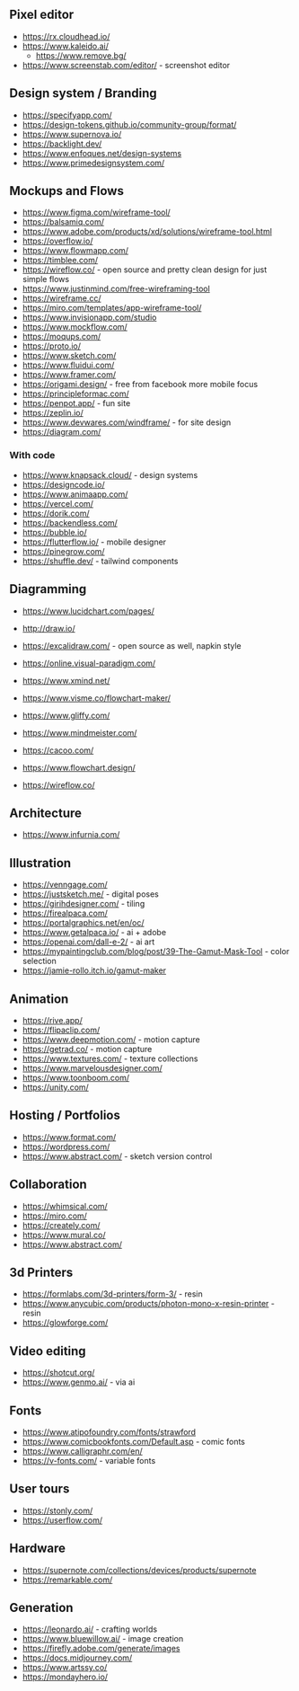 ## Pixel editor

- https://rx.cloudhead.io/
- https://www.kaleido.ai/
  - https://www.remove.bg/
- https://www.screenstab.com/editor/ - screenshot editor

## Design system / Branding

- https://specifyapp.com/
- https://design-tokens.github.io/community-group/format/
- https://www.supernova.io/
- https://backlight.dev/
- https://www.enfoques.net/design-systems
- https://www.primedesignsystem.com/

## Mockups and Flows

- https://www.figma.com/wireframe-tool/
- https://balsamiq.com/
- https://www.adobe.com/products/xd/solutions/wireframe-tool.html
- https://overflow.io/
- https://www.flowmapp.com/
- https://timblee.com/
- https://wireflow.co/ - open source and pretty clean design for just simple flows
- https://www.justinmind.com/free-wireframing-tool
- https://wireframe.cc/
- https://miro.com/templates/app-wireframe-tool/
- https://www.invisionapp.com/studio
- https://www.mockflow.com/
- https://moqups.com/
- https://proto.io/
- https://www.sketch.com/
- https://www.fluidui.com/
- https://www.framer.com/
- https://origami.design/ - free from facebook more mobile focus
- https://principleformac.com/
- https://penpot.app/ - fun site
- https://zeplin.io/
- https://www.devwares.com/windframe/ - for site design
- https://diagram.com/

### With code

- https://www.knapsack.cloud/ - design systems
- https://designcode.io/
- https://www.animaapp.com/
- https://vercel.com/
- https://dorik.com/
- https://backendless.com/
- https://bubble.io/
- https://flutterflow.io/ - mobile designer
- https://pinegrow.com/
- https://shuffle.dev/ - tailwind components

## Diagramming

- https://www.lucidchart.com/pages/
- http://draw.io/
- https://excalidraw.com/ - open source as well, napkin style
- https://online.visual-paradigm.com/
- https://www.xmind.net/
- https://www.visme.co/flowchart-maker/
- https://www.gliffy.com/
- https://www.mindmeister.com/
- https://cacoo.com/
- https://www.flowchart.design/

- https://wireflow.co/

## Architecture

- https://www.infurnia.com/

## Illustration

- https://venngage.com/
- https://justsketch.me/ - digital poses
- https://girihdesigner.com/ - tiling
- https://firealpaca.com/
- https://portalgraphics.net/en/oc/
- https://www.getalpaca.io/ - ai + adobe
- https://openai.com/dall-e-2/ - ai art
- https://mypaintingclub.com/blog/post/39-The-Gamut-Mask-Tool - color selection
- https://jamie-rollo.itch.io/gamut-maker

## Animation

- https://rive.app/
- https://flipaclip.com/
- https://www.deepmotion.com/ - motion capture
- https://getrad.co/ - motion capture
- https://www.textures.com/ - texture collections
- https://www.marvelousdesigner.com/
- https://www.toonboom.com/
- https://unity.com/

## Hosting / Portfolios

- https://www.format.com/
- https://wordpress.com/
- https://www.abstract.com/ - sketch version control

## Collaboration

- https://whimsical.com/
- https://miro.com/
- https://creately.com/
- https://www.mural.co/
- https://www.abstract.com/

## 3d Printers

- https://formlabs.com/3d-printers/form-3/ - resin
- https://www.anycubic.com/products/photon-mono-x-resin-printer - resin
- https://glowforge.com/

## Video editing

- https://shotcut.org/
- https://www.genmo.ai/ - via ai

## Fonts

- https://www.atipofoundry.com/fonts/strawford
- https://www.comicbookfonts.com/Default.asp - comic fonts
- https://www.calligraphr.com/en/
- https://v-fonts.com/ - variable fonts

## User tours

- https://stonly.com/
- https://userflow.com/


## Hardware

- https://supernote.com/collections/devices/products/supernote
- https://remarkable.com/


## Generation

- https://leonardo.ai/ - crafting worlds
- https://www.bluewillow.ai/ - image creation
- https://firefly.adobe.com/generate/images
- https://docs.midjourney.com/
- https://www.artssy.co/
- https://mondayhero.io/